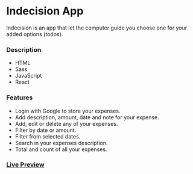 # Indecision App

Indecision is an app that let the computer guide you choose one for your added options (todos).



### Description

- HTML
- Sass
- JavaScript
- React



### **Features**

- Login with Google to store your expenses.
- Add description, amount, date and note for your expense.
- Add, edit or delete any of your expenses.
- Filter by date or amount.
- Filter from selected dates.
- Search in your expenses description.
- Total and count of all your expenses.



### [Live Preview](https://react-expensify-app-92.herokuapp.com)
